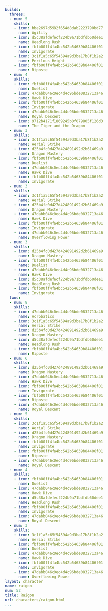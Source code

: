 ```yaml
---
builds:
  threes:
  - num: 5
    skills:
    - icon: bbe2697d5982f654d8dab2223790bd77
      name: Agility
    - icon: d5c38afdefecf224b9a71bdfdb60dee1
      name: Headlong Rush
    - icon: fbfb00ff4fa4bc542b54639b84406f01
      name: Invigorate
    - icon: 3c1f1a5c65f54594a9d3ba17b8f1b2a2
      name: Perilous Height
    - icon: fbfb00ff4fa4bc542b54639b84406f01
      name: Riposte
  - num: 4
    skills:
    - icon: fbfb00ff4fa4bc542b54639b84406f01
      name: Duelist
    - icon: 47dabb046c0ec4d4c96bde0832713a46
      name: Hawk Dive
    - icon: fbfb00ff4fa4bc542b54639b84406f01
      name: Invigorate
    - icon: 47dabb046c0ec4d4c96bde0832713a46
      name: Royal Descent
    - icon: 9712b4171f1869245b0f079805f126d3
      name: The Tiger and the Dragon
  - num: 3
    skills:
    - icon: 3c1f1a5c65f54594a9d3ba17b8f1b2a2
      name: Aerial Strike
    - icon: d25b4fc0d427d424891492d2b61469a9
      name: Dragon Mastery
    - icon: fbfb00ff4fa4bc542b54639b84406f01
      name: Duelist
    - icon: 47dabb046c0ec4d4c96bde0832713a46
      name: Hawk Dive
    - icon: fbfb00ff4fa4bc542b54639b84406f01
      name: Invigorate
  - num: 3
    skills:
    - icon: 3c1f1a5c65f54594a9d3ba17b8f1b2a2
      name: Aerial Strike
    - icon: d25b4fc0d427d424891492d2b61469a9
      name: Dragon Mastery
    - icon: 47dabb046c0ec4d4c96bde0832713a46
      name: Hawk Dive
    - icon: fbfb00ff4fa4bc542b54639b84406f01
      name: Invigorate
    - icon: 47dabb046c0ec4d4c96bde0832713a46
      name: Overflowing Power
  - num: 3
    skills:
    - icon: d25b4fc0d427d424891492d2b61469a9
      name: Dragon Mastery
    - icon: fbfb00ff4fa4bc542b54639b84406f01
      name: Duelist
    - icon: 47dabb046c0ec4d4c96bde0832713a46
      name: Hawk Dive
    - icon: d5c38afdefecf224b9a71bdfdb60dee1
      name: Headlong Rush
    - icon: fbfb00ff4fa4bc542b54639b84406f01
      name: Invigorate
  twos:
  - num: 8
    skills:
    - icon: 47dabb046c0ec4d4c96bde0832713a46
      name: Acrobatics
    - icon: 3c1f1a5c65f54594a9d3ba17b8f1b2a2
      name: Aerial Strike
    - icon: d25b4fc0d427d424891492d2b61469a9
      name: Dragon Mastery
    - icon: d5c38afdefecf224b9a71bdfdb60dee1
      name: Headlong Rush
    - icon: fbfb00ff4fa4bc542b54639b84406f01
      name: Riposte
  - num: 6
    skills:
    - icon: d25b4fc0d427d424891492d2b61469a9
      name: Dragon Mastery
    - icon: 47dabb046c0ec4d4c96bde0832713a46
      name: Hawk Dive
    - icon: fbfb00ff4fa4bc542b54639b84406f01
      name: Invigorate
    - icon: fbfb00ff4fa4bc542b54639b84406f01
      name: Riposte
    - icon: 47dabb046c0ec4d4c96bde0832713a46
      name: Royal Descent
  - num: 5
    skills:
    - icon: 3c1f1a5c65f54594a9d3ba17b8f1b2a2
      name: Aerial Strike
    - icon: d25b4fc0d427d424891492d2b61469a9
      name: Dragon Mastery
    - icon: fbfb00ff4fa4bc542b54639b84406f01
      name: Invigorate
    - icon: fbfb00ff4fa4bc542b54639b84406f01
      name: Riposte
    - icon: 47dabb046c0ec4d4c96bde0832713a46
      name: Royal Descent
  - num: 4
    skills:
    - icon: fbfb00ff4fa4bc542b54639b84406f01
      name: Duelist
    - icon: 47dabb046c0ec4d4c96bde0832713a46
      name: Hawk Dive
    - icon: d5c38afdefecf224b9a71bdfdb60dee1
      name: Headlong Rush
    - icon: fbfb00ff4fa4bc542b54639b84406f01
      name: Invigorate
    - icon: 47dabb046c0ec4d4c96bde0832713a46
      name: Royal Descent
  - num: 3
    skills:
    - icon: 3c1f1a5c65f54594a9d3ba17b8f1b2a2
      name: Aerial Strike
    - icon: fbfb00ff4fa4bc542b54639b84406f01
      name: Duelist
    - icon: 47dabb046c0ec4d4c96bde0832713a46
      name: Hawk Dive
    - icon: fbfb00ff4fa4bc542b54639b84406f01
      name: Invigorate
    - icon: 47dabb046c0ec4d4c96bde0832713a46
      name: Overflowing Power
layout: character
name: raigon
num: 52
title: Raigon
url: characters/raigon.html
...
```

